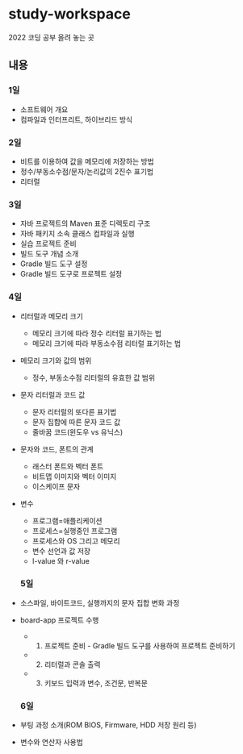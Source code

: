 # study-workspace

2022 코딩 공부 올려 놓는 곳

## 내용

### 1일

- 소프트웨어 개요
- 컴파일과 인터프리트, 하이브리드 방식

### 2일

- 비트를 이용하여 값을 메모리에 저장하는 방법
- 정수/부동소수점/문자/논리값의 2진수 표기법
- 리터럴

### 3일

- 자바 프로젝트의 Maven 표준 디렉토리 구조
- 자바 패키지 소속 클래스 컴파일과 실행
- 실습 프로젝트 준비
- 빌드 도구 개념 소개
- Gradle 빌드 도구 설정
- Gradle 빌드 도구로 프로젝트 설정

### 4일

- 리터럴과 메모리 크기
  - 메모리 크기에 따라 정수 리터럴 표기하는 법
  - 메모리 크기에 따라 부동소수점 리터럴 표기하는 법
- 메모리 크기와 값의 범위
  - 정수, 부동소수점 리터럴의 유효한 값 범위
- 문자 리터럴과 코드 값
  - 문자 리터럴의 또다른 표기법
  - 문자 집합에 따른 문자 코드 값
  - 줄바꿈 코드(윈도우 vs 유닉스)
- 문자와 코드, 폰트의 관계
  - 래스터 폰트와 벡터 폰트
  - 비트맵 이미지와 벡터 이미지
  - 이스케이프 문자
- 변수

  - 프로그램=애플리케이션
  - 프로세스=실행중인 프로그램
  - 프로세스와 OS 그리고 메모리
  - 변수 선언과 값 저장
  - l-value 와 r-value

  ### 5일

- 소스파일, 바이트코드, 실행까지의 문자 집합 변화 과정
- board-app 프로젝트 수행
  - 1.  프로젝트 준비 - Gradle 빌드 도구를 사용하여 프로젝트 준비하기
  - 2.  리터럴과 콘솔 출력
  - 3.  키보드 입력과 변수, 조건문, 반복문

  ### 6일
- 부팅 과정 소개(ROM BIOS, Firmware, HDD 저장 원리 등)
- 변수와 연산자 사용법
